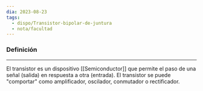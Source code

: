 ```yaml
---
dia: 2023-08-23
tags:
  - dispo/Transistor-bipolar-de-juntura
  - nota/facultad
---
```

### Definición
---
El transistor es un dispositivo [[Semiconductor]] que permite el paso de una señal (salida) en respuesta a otra (entrada). El transistor se puede "comportar" como amplificador, oscilador, conmutador o rectificador.